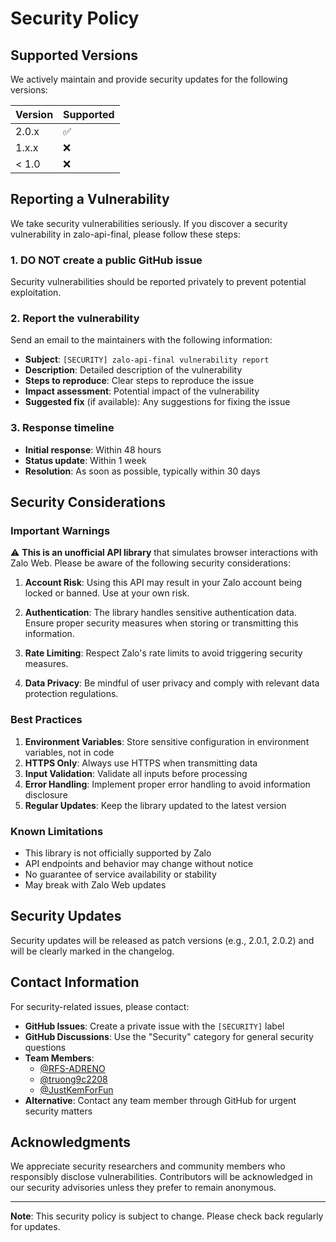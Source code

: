 # Security Policy

## Supported Versions

We actively maintain and provide security updates for the following versions:

| Version | Supported          |
| ------- | ------------------ |
| 2.0.x   | :white_check_mark: |
| 1.x.x   | :x:                |
| < 1.0   | :x:                |

## Reporting a Vulnerability

We take security vulnerabilities seriously. If you discover a security vulnerability in zalo-api-final, please follow these steps:

### 1. **DO NOT** create a public GitHub issue
Security vulnerabilities should be reported privately to prevent potential exploitation.

### 2. Report the vulnerability
Send an email to the maintainers with the following information:
- **Subject**: `[SECURITY] zalo-api-final vulnerability report`
- **Description**: Detailed description of the vulnerability
- **Steps to reproduce**: Clear steps to reproduce the issue
- **Impact assessment**: Potential impact of the vulnerability
- **Suggested fix** (if available): Any suggestions for fixing the issue

### 3. Response timeline
- **Initial response**: Within 48 hours
- **Status update**: Within 1 week
- **Resolution**: As soon as possible, typically within 30 days

## Security Considerations

### Important Warnings

⚠️ **This is an unofficial API library** that simulates browser interactions with Zalo Web. Please be aware of the following security considerations:

1. **Account Risk**: Using this API may result in your Zalo account being locked or banned. Use at your own risk.

2. **Authentication**: The library handles sensitive authentication data. Ensure proper security measures when storing or transmitting this information.

3. **Rate Limiting**: Respect Zalo's rate limits to avoid triggering security measures.

4. **Data Privacy**: Be mindful of user privacy and comply with relevant data protection regulations.

### Best Practices

1. **Environment Variables**: Store sensitive configuration in environment variables, not in code
2. **HTTPS Only**: Always use HTTPS when transmitting data
3. **Input Validation**: Validate all inputs before processing
4. **Error Handling**: Implement proper error handling to avoid information disclosure
5. **Regular Updates**: Keep the library updated to the latest version

### Known Limitations

- This library is not officially supported by Zalo
- API endpoints and behavior may change without notice
- No guarantee of service availability or stability
- May break with Zalo Web updates

## Security Updates

Security updates will be released as patch versions (e.g., 2.0.1, 2.0.2) and will be clearly marked in the changelog.

## Contact Information

For security-related issues, please contact:
- **GitHub Issues**: Create a private issue with the `[SECURITY]` label
- **GitHub Discussions**: Use the "Security" category for general security questions
- **Team Members**: 
  - [@RFS-ADRENO](https://github.com/RFS-ADRENO)
  - [@truong9c2208](https://github.com/truong9c2208)
  - [@JustKemForFun](https://github.com/JustKemForFun)
- **Alternative**: Contact any team member through GitHub for urgent security matters

## Acknowledgments

We appreciate security researchers and community members who responsibly disclose vulnerabilities. Contributors will be acknowledged in our security advisories unless they prefer to remain anonymous.

---

**Note**: This security policy is subject to change. Please check back regularly for updates. 